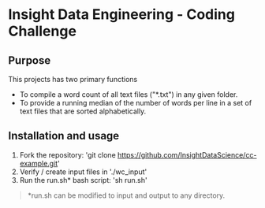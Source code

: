 Insight Data Engineering - Coding Challenge
===========================================================

## Purpose
This projects has two primary functions
* To compile a word count of all text files ("*.txt") in any given folder. 
* To provide a running median of the number of words per line in a set of text files that are sorted alphabetically. 

## Installation and usage
1. Fork the repository: 'git clone https://github.com/InsightDataScience/cc-example.git'
2. Verify / create input files in './wc_input'
3. Run the run.sh* bash script: 'sh run.sh'

> *run.sh can be modified to input and output to any directory.
